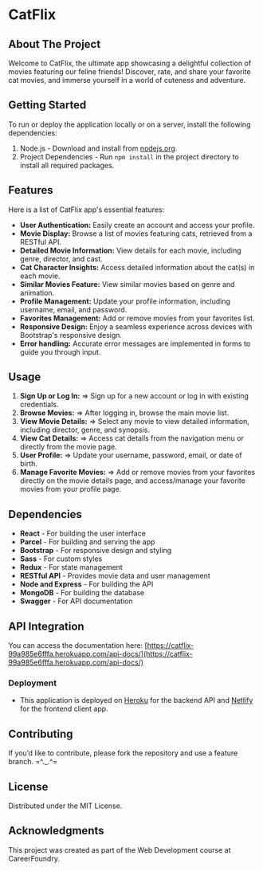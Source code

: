 # CatFlix

## About The Project

Welcome to CatFlix, the ultimate app showcasing a delightful collection of movies featuring our feline friends! Discover, rate, and share your favorite cat movies, and immerse yourself in a world of cuteness and adventure.

## Getting Started
To run or deploy the application locally or on a server, install the following dependencies:

1. Node.js - Download and install from [nodejs.org](nodejs.org).
2. Project Dependencies - Run `npm install` in the project directory to install all required packages.

## Features

Here is a list of CatFlix app's essential features:

- **User Authentication:** Easily create an account and access your profile.
- **Movie Display:** Browse a list of movies featuring cats, retrieved from a RESTful API.
- **Detailed Movie Information:** View details for each movie, including genre, director, and cast.
- **Cat Character Insights:** Access detailed information about the cat(s) in each movie.
- **Similar Movies Feature:** View similar movies based on genre and animation.
- **Profile Management:** Update your profile information, including username, email, and password.
- **Favorites Management:** Add or remove movies from your favorites list.
- **Responsive Design:** Enjoy a seamless experience across devices with Bootstrap's responsive design.
- **Error handling:** Accurate error messages are implemented in forms to guide you through input.

## Usage

1. **Sign Up or Log In:** => Sign up for a new account or log in with existing credentials.
2. **Browse Movies:** => After logging in, browse the main movie list.
3. **View Movie Details:** => Select any movie to view detailed information, including director, genre, and synopsis.
4. **View Cat Details:** => Access cat details from the navigation menu or directly from the movie page.
5. **User Profile:** => Update your username, password, email, or date of birth.
6. **Manage Favorite Movies:** => Add or remove movies from your favorites directly on the movie details page, and access/manage your favorite movies from your profile page.

## Dependencies

- **React** - For building the user interface
- **Parcel** - For building and serving the app
- **Bootstrap** - For responsive design and styling
- **Sass** - For custom styles
- **Redux** - For state management
- **RESTful API** - Provides movie data and user management
- **Node and Express** - For building the API
- **MongoDB** - For building the database
- **Swagger** - For API documentation

## API Integration

You can access the documentation here: [https://catflix-99a985e6fffa.herokuapp.com/api-docs/](https://catflix-99a985e6fffa.herokuapp.com/api-docs/)

### Deployment
- This application is deployed on [Heroku](your-heroku-app-url) for the backend API and [Netlify](your-netlify-app-url) for the frontend client app.

## Contributing

If you’d like to contribute, please fork the repository and use a feature branch. =^._.^=

## License

Distributed under the MIT License.

## Acknowledgments

This project was created as part of the Web Development course at CareerFoundry.

